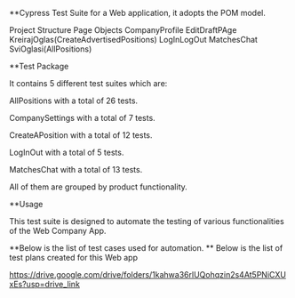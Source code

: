 **Cypress Test Suite for a Web application, it adopts the POM model.


Project Structure
Page Objects 
CompanyProfile
EditDraftPAge
KreirajOglas(CreateAdvertisedPositions)
LogInLogOut
MatchesChat
SviOglasi(AllPositions)

**Test Package

It contains 5 different test suites which are:

AllPositions with a total of 26 tests.

CompanySettings with a total of 7 tests.

CreateAPosition with a total of 12 tests.

LogInOut with a total of 5 tests.

MatchesChat with a total of 13 tests.

All of them are grouped by product functionality.

**Usage

This test suite is designed to automate the testing of various functionalities of the Web Company App.

**Below is the list of test cases used for automation.
** Below is the list of test plans created for this Web app

https://drive.google.com/drive/folders/1kahwa36rlUQohqzin2s4At5PNiCXUxEs?usp=drive_link





